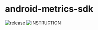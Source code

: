 # android-metrics-sdk
[![release](https://github.com/promotedai/android-metrics-sdk/actions/workflows/release.yml/badge.svg?branch=main)](https://github.com/promotedai/android-metrics-sdk/actions/workflows/release.yml)
![INSTRUCTION](https://img.shields.io/badge/instruction--coverage-80%25-brightgreen.svg)
